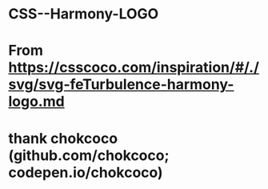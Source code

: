 # CSS--Harmony-LOGO
# From https://csscoco.com/inspiration/#/./svg/svg-feTurbulence-harmony-logo.md
# thank chokcoco (github.com/chokcoco; codepen.io/chokcoco)
